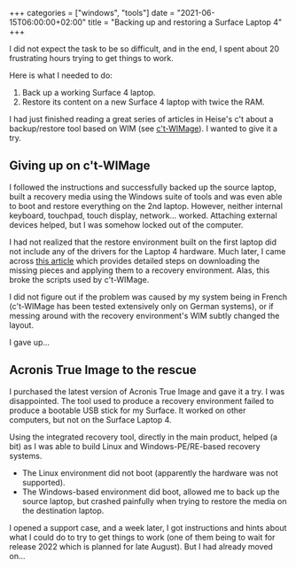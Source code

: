 +++
categories = ["windows", "tools"]
date = "2021-06-15T06:00:00+02:00"
title = "Backing up and restoring a Surface Laptop 4"
+++

I did not expect the task to be so difficult, and in the end, I spent about 20 frustrating hours trying to get things to work.

Here is what I needed to do:

1. Back up a working Surface 4 laptop.
2. Restore its content on a new Surface 4 laptop with twice the RAM.

I had just finished reading a great series of articles in Heise's
c't about a backup/restore tool based on WIM (see [c't-WIMage](https://www.heise.de/news/Windows-Sicherung-Neue-Version-von-c-t-WIMage-6027304.html)).
I wanted to give it a try.

## Giving up on c't-WIMage

I followed the instructions and successfully backed up the source
laptop, built a recovery media using the Windows suite of tools
and was even able to boot and restore everything on the 2nd laptop.
However, neither internal keyboard, touchpad, touch display, network... worked. Attaching external devices helped, but I was somehow locked out of the computer.

I had not realized that the restore environment built on the first laptop did not include any of the drivers for the Laptop 4 hardware.
Much later, I came across [this article](https://support.microsoft.com/en-us/surface/creating-and-using-a-usb-recovery-drive-for-surface-677852e2-ed34-45cb-40ef-398fc7d62c07) which provides detailed steps on downloading the missing pieces and applying them to a recovery environment. Alas, this broke the scripts used by c't-WIMage.

I did not figure out if the problem was caused by my system being in French (c't-WIMage has been tested extensively only on German systems), or if messing around with the recovery environment's WIM subtly changed the layout.

I gave up...

## Acronis True Image to the rescue

I purchased the latest version of Acronis True Image and gave it a try. I was disappointed. The tool used to produce a recovery environment failed to produce a bootable USB stick for my Surface. It worked on other computers, but not on the Surface Laptop 4.

Using the integrated recovery tool, directly in the main product, helped (a bit) as I was able to build Linux and Windows-PE/RE-based recovery systems.

- The Linux environment did not boot (apparently the hardware was not supported).
- The Windows-based environment did boot, allowed me to back up the source laptop, but crashed painfully when trying to restore the media on the destination laptop.

I opened a support case, and a week later, I got instructions and hints about what I could do to try to get things to work (one of them being to wait for release 2022 which is planned for late August). But I had already moved on...
